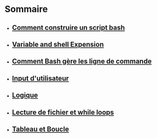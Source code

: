 # Sommaire

- ## [Comment construire un script bash](part_1/part_1.md)
- ## [Variable and shell Expension](part_2/part_2.md)
- ## [Comment Bash gère les ligne de commande](part_3/part_3.md)
- ## [Input d'utilisateur](part_4/part_4.md)
- ## [Logique](part_5/part_5.md)
- ## [Lecture de fichier et while loops](part_6/part_6.md)
- ## [Tableau et Boucle ](part_7/part_7.md)
